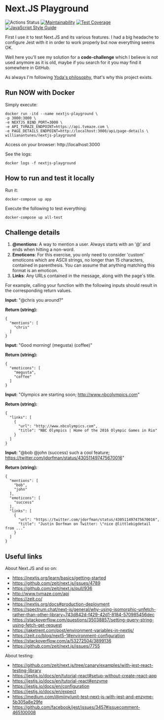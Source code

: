 # Next.JS Playground

![Actions Status](https://github.com/willianantunes/nextjs-playground/workflows/Build%20and%20publish/badge.svg)
[![Maintainability](https://api.codeclimate.com/v1/badges/f6dd63e6e10ef73de838/maintainability)](https://codeclimate.com/github/willianantunes/nextjs-playground/maintainability)
[![Test Coverage](https://api.codeclimate.com/v1/badges/f6dd63e6e10ef73de838/test_coverage)](https://codeclimate.com/github/willianantunes/nextjs-playground/test_coverage)
[![JavaScript Style Guide](https://img.shields.io/badge/code_style-standard-brightgreen.svg)](https://standardjs.com)

First I use it to test Next.JS and its various features. I had a big headache to configure Jest with it in order to work properly but now everything seems OK. 

Well here you'll see my solution for a **code-challenge** which I believe is not used anymore as it is old, maybe if you search for it you may find it somewhere in GitHub.

As always I'm following [Yoda's philosophy](https://github.com/be-dev-yes/yoda), that's why this project exists.

## Run NOW with Docker

Simply execute:

    docker run -itd --name nextjs-playground \
    -p 3000:3000 \
    -e NEXTJS_BIND_PORT=3000 \
    -e API_TVMAZE_ENDPOINT=https://api.tvmaze.com \
    -e PAGE_DETAILS_ENDPOINT=http://localhost:3000/api/page-details \
    willianantunes/nextjs-playground

Access on your browser: http://localhost:3000

See the logs:

    docker logs -f nextjs-playground

## How to run and test it locally

Run it:

    docker-compose up app
    
Execute the following to test everything:

    docker-compose up all-test

## Challenge details

1. **@mentions**: A way to mention a user. Always starts with an '@' and ends when hitting a non-word.
2. **Emoticons**: For this exercise, you only need to consider 'custom' emoticons which are ASCII strings, no longer than 15 characters, contained in parenthesis. You can assume that anything matching this format is an emoticon.
3. **Links**: Any URLs contained in the message, along with the page's title.

For example, calling your function with the following inputs should result in the corresponding return values.

**Input:** "@chris you around?"

**Return (string):**

    {
      "mentions": [
        "chris"
      ]
    }


**Input:** "Good morning! (megusta) (coffee)"

**Return (string):**

    {
      "emoticons": [
        "megusta",
        "coffee"
      ]
    }


**Input:** "Olympics are starting soon; http://www.nbcolympics.com"

**Return (string):**

    {
      "links": [
        {
          "url": "http://www.nbcolympics.com",
          "title": "NBC Olympics | Home of the 2016 Olympic Games in Rio"
        }
      ]
    }


**Input:** "@bob @john (success) such a cool feature; https://twitter.com/jdorfman/status/430511497475670016"

**Return (string):**

    {
      "mentions": [
        "bob",
        "john"
      ],
      "emoticons": [
        "success"
      ],
      "links": [
        {
          "url": "https://twitter.com/jdorfman/status/430511497475670016",
          "title": "Justin Dorfman on Twitter: \"nice @littlebigdetail from ..."
        }
      ]
    }

## Useful links

About Next.JS and so on:

- https://nextjs.org/learn/basics/getting-started
- https://github.com/zeit/next.js/issues/4789
- https://github.com/zeit/next.js/pull/936
- http://www.tvmaze.com/api
- https://zeit.co/
- https://nextjs.org/docs#production-deployment
- https://spectrum.chat/next-js/general/why-using-isomorphic-unfetch-rather-than-other-library~743d842d-f429-42d1-8184-570985456dec
- https://stackoverflow.com/questions/35038857/setting-query-string-using-fetch-get-request
- https://jaketrent.com/post/environment-variables-in-nextjs/
- https://zeit.co/blog/next5-1#environment-configuration
- https://stackoverflow.com/a/53272504/3899136
- https://github.com/zeit/next.js/issues/7755

About testing:

- https://github.com/zeit/next.js/tree/canary/examples/with-jest-react-testing-library
- https://jestjs.io/docs/en/tutorial-react#setup-without-create-react-app
- https://jestjs.io/docs/en/tutorial-react#enzyme
- https://jestjs.io/docs/en/configuration
- https://jestjs.io/docs/en/expect
- https://medium.com/@miiny/unit-test-next-js-with-jest-and-enzyme-5b305a8e29fe
- https://github.com/facebook/jest/issues/3457#issuecomment-465100008
